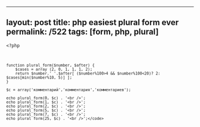 ---
layout: post
title: php easiest plural form ever
permalink: /522
tags: [form, php, plural]
----

<code><?php

    function plural_form($number, $after) {
    	$cases = array (2, 0, 1, 1, 1, 2);
    	return $number.' '.$after[ ($number%100>4 && $number%100<20)? 2: $cases[min($number%10, 5)] ];
    }
    
    $c = array('комментарий','комментария','комментариев');
    
    echo plural_form(0, $c) . '<br />';
    echo plural_form(1, $c) . '<br />';
    echo plural_form(2, $c) . '<br />';
    echo plural_form(5, $c) . '<br />';
    echo plural_form(7, $c) . '<br />';
    echo plural_form(25, $c) . '<br />';</code>

